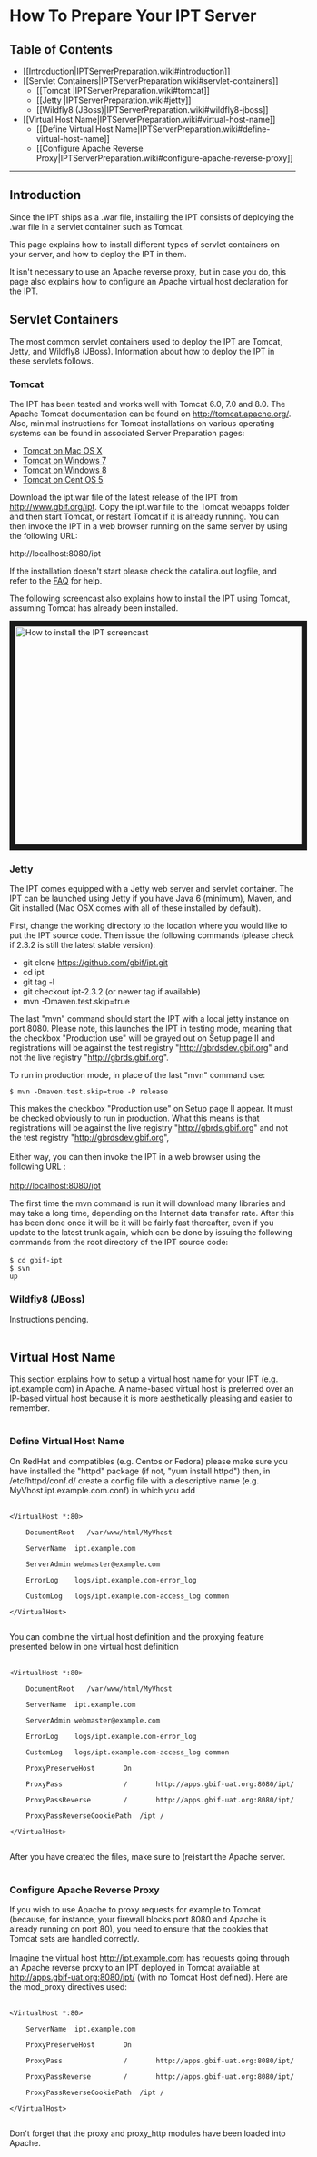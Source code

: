# How To Prepare Your IPT Server

## Table of Contents
+ [[Introduction|IPTServerPreparation.wiki#introduction]]
+ [[Servlet Containers|IPTServerPreparation.wiki#servlet-containers]]
  + [[Tomcat |IPTServerPreparation.wiki#tomcat]]
  + [[Jetty |IPTServerPreparation.wiki#jetty]]
  + [[Wildfly8 (JBoss)|IPTServerPreparation.wiki#wildfly8-jboss]]
+ [[Virtual Host Name|IPTServerPreparation.wiki#virtual-host-name]]
  + [[Define Virtual Host Name|IPTServerPreparation.wiki#define-virtual-host-name]]
  + [[Configure Apache Reverse Proxy|IPTServerPreparation.wiki#configure-apache-reverse-proxy]]

---

## Introduction

Since the IPT ships as a .war file, installing the IPT consists of deploying the .war file in a servlet container such as Tomcat.

This page explains how to install different types of servlet containers on your server, and how to deploy the IPT in them.

It isn't necessary to use an Apache reverse proxy, but in case you do, this page also explains how to configure an Apache virtual host declaration for the IPT.

## Servlet Containers

The most common servlet containers used to deploy the IPT are Tomcat, Jetty, and Wildfly8 (JBoss). Information about how to deploy the IPT in these servlets follows.

### Tomcat

The IPT has been tested and works well with Tomcat 6.0, 7.0 and 8.0. The Apache Tomcat documentation can be found on http://tomcat.apache.org/. Also, minimal instructions for Tomcat installations on various operating systems can be found in associated Server Preparation pages:

  * [Tomcat on Mac OS X](TomcatInstallationMacOSX.wiki)
  * [Tomcat on Windows 7](TomcatInstallationWindows7.wiki)
  * [Tomcat on Windows 8](TomcatInstallationWindows8.wiki)
  * [Tomcat on Cent OS 5](TomcatInstallationCentOS.wiki)

Download the ipt.war file of the latest release of the IPT from http://www.gbif.org/ipt. Copy the ipt.war file to the Tomcat webapps folder and then start Tomcat, or restart Tomcat if it is already running. You can then invoke the IPT in a web browser running on the same server by using the following URL:

http://localhost:8080/ipt

If the installation doesn't start please check the catalina.out logfile, and refer to the [FAQ](FAQ.md) for help.

The following screencast also explains how to install the IPT using Tomcat, assuming Tomcat has already been installed.

<a href="https://vimeo.com/116142276" target="_blank"><img src="https://i.vimeocdn.com/video/502401133_640.jpg" alt="How to install the IPT screencast" width="640" height="384" border="10" /></a>

### Jetty

The IPT comes equipped with a Jetty web server and servlet container. The IPT can be launched using Jetty if you have Java 6 (minimum), Maven, and Git installed (Mac OSX comes with all of these installed by default).

First, change the working directory to the location where you would like to put the IPT source code. Then issue the following commands (please check if 2.3.2 is still the latest stable version):

+ git clone https://github.com/gbif/ipt.git
+ cd ipt
+ git tag -l
+ git checkout ipt-2.3.2 (or newer tag if available)
+ mvn -Dmaven.test.skip=true

The last "mvn" command should start the IPT with a local jetty instance on port 8080. Please note, this launches the IPT in testing mode, meaning that the checkbox "Production use" will be grayed out on Setup page II and registrations will be against the test registry "<a href='http://gbrdsdev.gbif.org'>http://gbrdsdev.gbif.org</a>" and not the live registry "<a href='http://gbrds.gbif.org'>http://gbrds.gbif.org</a>".

To run in production mode, in place of the last "mvn" command use:

<code>$ mvn -Dmaven.test.skip=true -P release</code><br>

This makes the checkbox "Production use" on Setup page II appear. It must be checked obviously to run in production. What this means is that registrations will be against the live registry "<a href='http://gbrds.gbif.org'>http://gbrds.gbif.org</a>" and not the test registry "<a href='http://gbrdsdev.gbif.org'>http://gbrdsdev.gbif.org</a>",<br>
<br>
Either way, you can then invoke the IPT in a web browser using the following URL :<br>
<br>
<a href='http://localhost:8080/ipt'>http://localhost:8080/ipt</a>

The first time the mvn command is run it will download many libraries and may take a long time, depending on the Internet data transfer rate. After this has been done once it will be it will be fairly fast thereafter, even if you update to the latest trunk again, which can be done by issuing the following commands from the root directory of the IPT source code:<br>
<br>
<code>$ cd gbif-ipt</code><br>
<code>$ svn up</code><br>

<h3>Wildfly8 (JBoss)</h3>

Instructions pending.<br>
<br>
<h2>Virtual Host Name</h2>

This section explains how to setup a virtual host name for your IPT (e.g. ipt.example.com) in Apache. A name-based virtual host is preferred over an IP-based virtual host because it is more aesthetically pleasing and easier to remember.<br>
<br>
<h3>Define Virtual Host Name</h3>

On RedHat and compatibles (e.g. Centos or Fedora) please make sure you have installed the "httpd" package (if not, "yum install httpd") then, in /etc/httpd/conf.d/ create a config file with a descriptive name (e.g. MyVhost.ipt.example.com.conf) in which you add<br>
<br>
<pre><code>&lt;VirtualHost *:80&gt;<br>
    DocumentRoot   /var/www/html/MyVhost   <br>
    ServerName  ipt.example.com<br>
    ServerAdmin webmaster@example.com<br>
    ErrorLog    logs/ipt.example.com-error_log<br>
    CustomLog   logs/ipt.example.com-access_log common<br>
&lt;/VirtualHost&gt;<br>
</code></pre>

You can combine the virtual host definition and the proxying feature presented below in one virtual host definition<br>
<br>
<pre><code>&lt;VirtualHost *:80&gt;<br>
    DocumentRoot   /var/www/html/MyVhost   <br>
    ServerName  ipt.example.com<br>
    ServerAdmin webmaster@example.com<br>
    ErrorLog    logs/ipt.example.com-error_log<br>
    CustomLog   logs/ipt.example.com-access_log common<br>
    ProxyPreserveHost       On<br>
    ProxyPass               /       http://apps.gbif-uat.org:8080/ipt/<br>
    ProxyPassReverse        /       http://apps.gbif-uat.org:8080/ipt/<br>
    ProxyPassReverseCookiePath  /ipt /<br>
&lt;/VirtualHost&gt;<br>
</code></pre>

After you have created the files, make sure to (re)start the Apache server.<br>
<br>
<h3>Configure Apache Reverse Proxy</h3>

If you wish to use Apache to proxy requests for example to Tomcat (because, for instance, your firewall blocks port 8080 and Apache is already running on port 80), you need to ensure that the cookies that Tomcat sets are handled correctly.<br>
<br>
Imagine the virtual host <a href='http://ipt.example.com'>http://ipt.example.com</a> has requests going through an Apache reverse proxy to an IPT deployed in Tomcat available at <a href='http://apps.gbif-uat.org:8080/ipt/'>http://apps.gbif-uat.org:8080/ipt/</a> (with no Tomcat Host defined). Here are the mod_proxy directives used:<br>
<br>
<pre><code>&lt;VirtualHost *:80&gt;<br>
    ServerName  ipt.example.com<br>
    ProxyPreserveHost       On<br>
    ProxyPass               /       http://apps.gbif-uat.org:8080/ipt/<br>
    ProxyPassReverse        /       http://apps.gbif-uat.org:8080/ipt/<br>
    ProxyPassReverseCookiePath  /ipt /<br>
&lt;/VirtualHost&gt;<br>
</code></pre>

Don't forget that the proxy and proxy_http modules have been loaded into Apache.<br>